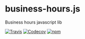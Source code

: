# business-hours.js
Business hours javascript lib

[![Travis](https://img.shields.io/travis/littletower/business-hours.js.svg?style=flat-square)]()
[![Codecov](https://img.shields.io/codecov/c/github/littletower/business-hours.js.svg?style=flat-square)]()
[![npm](https://img.shields.io/npm/v/business-hours.js.svg?style=flat-square)]()

